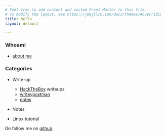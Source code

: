 ```yaml
---
# Feel free to add content and custom Front Matter to this file.
# To modify the layout, see https://jekyllrb.com/docs/themes/#overriding-theme-defaults
title: hello
layout: default

---
```

### Whoami
- [about me](/whoami)

### Categories
- Write-up
  - [HackTheBox](/page/writeup/htbpostman) writeups
  - [writeypostman](/htbPostman)
  - [notes](/notes)
  
- Notes

- Linux tutorial

Do follow me on [github](https://github.com/faisalfs10x)
